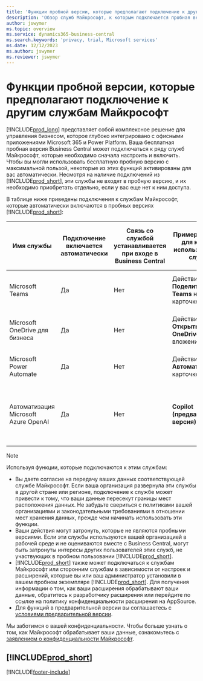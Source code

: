 ```yaml
---
title: 'Функции пробной версии, которые предполагают подключение к другим службам Майкрософт'
description: 'Обзор служб Майкрософт, к которым подключается пробная версия Business Central.'
author: jswymer
ms.topic: overview
ms.service: dynamics365-business-central
ms.search.keywords: 'privacy, trial, Microsoft services'
ms.date: 12/12/2023
ms.author: jswymer
ms.reviewer: jswymer
---
```

# Функции пробной версии, которые предполагают подключение к другим службам Майкрософт 

[!INCLUDE[prod_long](includes/prod_long.md)] представляет собой комплексное решение для управления бизнесом, которое глубоко интегрировано с офисными приложениями Microsoft 365 и Power Platform. Ваша бесплатная пробная версия Business Central может подключаться к ряду служб Майкрософт, которые необходимо сначала настроить и включить. Чтобы вы могли использовать бесплатную пробную версию с максимальной пользой, некоторые из этих функций активированы для вас автоматически. Несмотря на наличие подключений из [!INCLUDE[prod_short](includes/prod_short.md)], эти службы не входят в пробную версию, и их необходимо приобретать отдельно, если у вас еще нет к ним доступа.

В таблице ниже приведены подключения к службам Майкрософт, которые автоматически включаются в пробных версиях [!INCLUDE[prod_short](includes/prod_short.md)]:

|Имя службы|Подключение включается автоматически |Связь со службой устанавливается при входе в Business Central |Пример функции, для которой используется эта служба | Как управлять подключением и функциями, для которых оно используется|  
|------------|-------------|--------|------------|-------------|
|Microsoft Teams|Да|Нет|Действие **Поделиться в Teams** на карточке **Товар** |[Управление интеграцией Teams с Business Central](admin-teams-integration.md)|  
|Microsoft OneDrive для бизнеса|Да|Нет|Действие **Открыть в OneDrive** на вложениях **Товар** |[Управление интеграцией OneDrive с Business Central](admin-onedrive-integration.md#configure-onedrive-using-onedrive-setup)|  
| Microsoft Power Automate |Да|Нет|Действия **Автоматизация** на карточке **Товар** |[Настройка интеграции с Power Automate](/dynamics365/business-central/dev-itpro/powerplatform/power-automate-setup)|
| Автоматизация Microsoft Azure OpenAI |Да |Нет|**Copilot (предварительная версия)** |[Настройка создания маркетинговых текстов для товаров на базе ИИ с помощью Copilot](enable-ai.md)|

> [!NOTE]
> Используя функции, которые подключаются к этим службам: 
>
> - Вы даете согласие на передачу ваших данных соответствующей службе Майкрософт. Если ваша организация развернула эти службы в другой стране или регионе, подключение к службе может привести к тому, что ваши данные пересекут границы мест расположения данных. Не забудьте свериться с политиками вашей организациями и законодательными требованиями в отношении мест хранения данных, прежде чем начинать использовать эти функции. 
> - Ваши действия могут затронуть, которые не являются пробными версиями. Если эти службы используются вашей организацией в рабочей среде и не оцениваются вместе с Business Central, могут быть затронуты интересы других пользователей этих служб, не участвующих в пробном пользовании [!INCLUDE[prod_short](includes/prod_short.md)].
> - [!INCLUDE[prod_short](includes/prod_short.md)] также может подключаться к службам Майкрософт или сторонним службам в зависимости от настроек и расширений, которые вы или ваш администратор установили в вашем пробном экземпляре [!INCLUDE[prod_short](includes/prod_short.md)]. Для получения информации о том, как ваши расширения обрабатывают ваши данные, обратитесь к разработчику расширения или перейдите по ссылке на политику конфиденциальности расширения на AppSource.
> - Для функций в предварительной версии вы соглашаетесь с [условиями предварительной версии](https://powerplatform.microsoft.com/en-us/legaldocs/supp-powerplatform-preview/?wt.mc_id=power-virtual-agents_inproduct).

Мы заботимся о вашей конфиденциальности. Чтобы больше узнать о том, как Майкрософт обрабатывает ваши данные, ознакомьтесь с [заявлением о конфиденциальности Майкрософт](https://go.microsoft.com/fwlink/?linkid=521839).

## [!INCLUDE[prod_short](includes/free_trial_md.md)]  

[!INCLUDE[footer-include](includes/footer-banner.md)]
